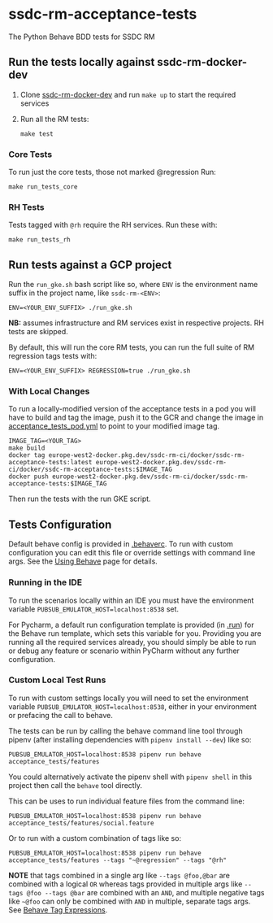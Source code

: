 # ssdc-rm-acceptance-tests

The Python Behave BDD tests for SSDC RM

## Run the tests locally against ssdc-rm-docker-dev

1. Clone [ssdc-rm-docker-dev](https://github.com/ONSdigital/ssdc-rm-docker-dev) and run `make up` to start the required
   services

2. Run all the RM tests:
    ```shell
    make test
    ```

### Core Tests

To run just the core tests, those not marked @regression Run:

```shell
make run_tests_core
```

### RH Tests

Tests tagged with `@rh` require the RH services. Run these with:

```shell
make run_tests_rh
```

## Run tests against a GCP project

Run the `run_gke.sh` bash script like so, where `ENV` is the environment name suffix in the project name,
like `ssdc-rm-<ENV>`:

```shell
ENV=<YOUR_ENV_SUFFIX> ./run_gke.sh
```

**NB:** assumes infrastructure and RM services exist in respective projects. RH tests are skipped.

By default, this will run the core RM tests, you can run the full suite of RM regression tags tests with:

```shell
ENV=<YOUR_ENV_SUFFIX> REGRESSION=true ./run_gke.sh
```

### With Local Changes

To run a locally-modified version of the acceptance tests in a pod you will have to build and tag the image, push it to
the GCR and change the image in [acceptance_tests_pod.yml](./acceptance_tests_pod.yml) to point to your modified image tag.

```shell script
IMAGE_TAG=<YOUR_TAG>
make build
docker tag europe-west2-docker.pkg.dev/ssdc-rm-ci/docker/ssdc-rm-acceptance-tests:latest europe-west2-docker.pkg.dev/ssdc-rm-ci/docker/ssdc-rm-acceptance-tests:$IMAGE_TAG
docker push europe-west2-docker.pkg.dev/ssdc-rm-ci/docker/ssdc-rm-acceptance-tests:$IMAGE_TAG
```

Then run the tests with the run GKE script.

## Tests Configuration

Default behave config is provided in [.behaverc](/.behaverc). To run with custom configuration you can edit this file or
override settings with command line args. See the [Using Behave](https://behave.readthedocs.io/en/stable/behave.html)
page for details.

### Running in the IDE

To run the scenarios locally within an IDE you must have the environment variable `PUBSUB_EMULATOR_HOST=localhost:8538`
set.

For Pycharm, a default run configuration template is provided (in [.run](.run)) for the Behave run template, which sets
this variable for you. Providing you are running all the required services already, you should simply be able to run or
debug any feature or scenario within PyCharm without any further configuration.

### Custom Local Test Runs

To run with custom settings locally you will need to set the environment variable `PUBSUB_EMULATOR_HOST=localhost:8538`,
either in your environment or prefacing the call to behave.

The tests can be run by calling the behave command line tool through pipenv (after installing dependencies
with `pipenv install --dev`) like so:

```shell
PUBSUB_EMULATOR_HOST=localhost:8538 pipenv run behave acceptance_tests/features
```

You could alternatively activate the pipenv shell with `pipenv shell` in this project then call the `behave` tool
directly.

This can be uses to run individual feature files from the command line:

```shell
PUBSUB_EMULATOR_HOST=localhost:8538 pipenv run behave acceptance_tests/features/social.feature
```

Or to run with a custom combination of tags like so:

```shell
PUBSUB_EMULATOR_HOST=localhost:8538 pipenv run behave acceptance_tests/features --tags "~@regression" --tags "@rh" 
```

**NOTE** that tags combined in a single arg like  `--tags @foo,@bar` are combined with a logical `OR` whereas tags
provided in multiple args like `--tags @foo --tags @bar` are combined with an `AND`, and multiple negative tags
like `~@foo` can only be combined with `AND` in multiple, separate tags args.
See [Behave Tag Expressions](https://behave.readthedocs.io/en/stable/behave.html#tag-expression).

